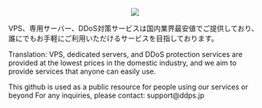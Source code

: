 <p align="center">
 <a href="https://ddps.jp/">
  <img src="https://ddps.jp/img/logos/ddps_logo2.png">
 </a>
</p> VPS、専用サーバー、DDoS対策サービスは国内業界最安値でご提供しており、誰にでもお手軽にご利用いただけるサービスを目指しております。 </p>
<p> Translation: VPS, dedicated servers, and DDoS protection services are provided at the lowest prices in the domestic industry, and we aim to provide services that anyone can easily use.</p>
<p>This github is used as a public resource for people using our services or beyond
For any inquiries, please contact: support@ddps.jp</p>

